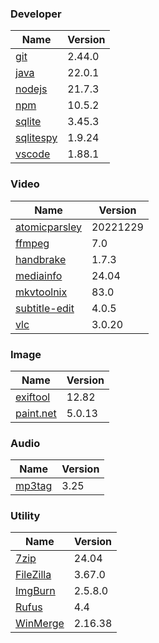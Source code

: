 
### Developer
Name                                                                       | Version
----                                                                       | -------
[git](https://github.com/git-for-windows/git/releases)                     | 2.44.0
[java](https://www.oracle.com/java/technologies/downloads/)                | 22.0.1
[nodejs](https://nodejs.org/en/download/current/)                          | 21.7.3
[npm](https://github.com/npm/cli)                                          | 10.5.2
[sqlite](http://www.sqlite.org/download.html)                              | 3.45.3
[sqlitespy](http://www.yunqa.de/delphi/doku.php/products/sqlitespy/index)  | 1.9.24
[vscode](https://code.visualstudio.com/updates)                            | 1.88.1

### Video
Name                                                                       | Version
----                                                                       | -------
[atomicparsley](https://github.com/wez/atomicparsley)                      | 20221229
[ffmpeg](http://www.ffmpeg.org/download.html)                              | 7.0
[handbrake](http://handbrake.fr/downloads.php)                             | 1.7.3
[mediainfo](http://mediaarea.net/us/MediaInfo/Download/Windows)            | 24.04
[mkvtoolnix](https://mkvtoolnix.download/downloads.html)                   | 83.0
[subtitle-edit](https://github.com/SubtitleEdit/subtitleedit/releases)     | 4.0.5
[vlc](https://www.videolan.org/vlc/download-windows.html)                  | 3.0.20

### Image
Name                                                                       | Version
----                                                                       | -------
[exiftool](http://www.sno.phy.queensu.ca/~phil/exiftool/)                  | 12.82
[paint.net](http://www.getpaint.net/download.html)                         | 5.0.13

### Audio
Name                                                                       | Version
----                                                                       | -------
[mp3tag](http://www.mp3tag.de/en/download.html)                            | 3.25

### Utility
Name                                                                       | Version
----                                                                       | -------
[7zip](http://www.7-zip.org/download.html)                                 | 24.04
[FileZilla](https://filezilla-project.org/download.php?show_all=1)         | 3.67.0
[ImgBurn](http://www.imgburn.com/index.php?act=download)                   | 2.5.8.0
[Rufus](https://github.com/pbatard/rufus/releases)                         | 4.4
[WinMerge](http://winmerge.org/downloads/)                                 | 2.16.38
